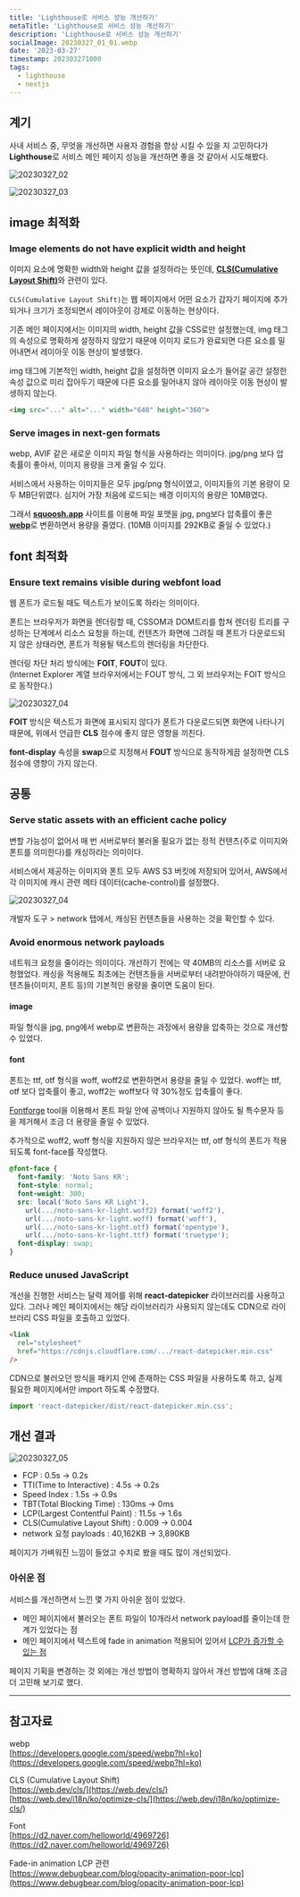 ```yaml
---
title: 'Lighthouse로 서비스 성능 개선하기'
metaTitle: 'Lighthouse로 서비스 성능 개선하기'
description: 'Lighthouse로 서비스 성능 개선하기'
socialImage: 20230327_01_01.webp
date: '2023-03-27'
timestamp: 202303271000
tags:
  - lighthouse
  - nextjs
---
```


## 계기
사내 서비스 중, 무엇을 개선하면 사용자 경험을 향상 시킬 수 있을 지 고민하다가 **Lighthouse**로 서비스 메인 페이지 성능을 개선하면 좋을 것 같아서 시도해봤다.

![20230327_02](https://pub-85c0bb17a41e4bd2b0f173e53fdcf568.r2.dev/20230327_01_02.webp)

![20230327_03](https://pub-85c0bb17a41e4bd2b0f173e53fdcf568.r2.dev/20230327_01_03.webp)

## image 최적화
### Image elements do not have explicit width and height
이미지 요소에 명확한 width와 height 값을 설정하라는 뜻인데, [**CLS(Cumulative Layout Shift)**](https://web.dev/i18n/ko/optimize-cls/)와 관련이 있다.

`CLS(Cumulative Layout Shift)`는 웹 페이지에서 어떤 요소가 갑자기 페이지에 추가되거나 크기가 조정되면서 레이아웃이 강제로 이동하는 현상이다.

기존 메인 페이지에서는 이미지의 width, height 값을 CSS로만 설정했는데, img 태그의 속성으로 명확하게 설정하지 않았기 때문에 이미지 로드가 완료되면 다른 요소를 밀어내면서 레이아웃 이동 현상이 발생했다.

img 태그에 기본적인 width, height 값을 설정하면 이미지 요소가 들어갈 공간 설정한 속성 값으로 미리 잡아두기 때문에 다른 요소를 밀어내지 않아 레이아웃 이동 현상이 발생하지 않는다.
```html
<img src="..." alt="..." width="640" height="360">
```

### Serve images in next-gen formats
webp, AVIF 같은 새로운 이미지 파일 형식을 사용하라는 의미이다. jpg/png 보다 압축률이 좋아서, 이미지 용량을 크게 줄일 수 있다.

서비스에서 사용하는 이미지들은 모두 jpg/png 형식이였고, 이미지들의 기본 용량이 모두 MB단위였다. 심지어 가장 처음에 로드되는 배경 이미지의 용량은 10MB였다.

그래서 [**squoosh.app**](https://squoosh.app/) 사이트를 이용해 파일 포맷을 jpg, png보다 압축률이 좋은 [**webp**](https://developers.google.com/speed/webp?hl=ko)로 변환하면서 용량을 줄였다. (10MB 이미지를 292KB로 줄일 수 있었다.)

## font 최적화
### Ensure text remains visible during webfont load
웹 폰트가 로드될 때도 텍스트가 보이도록 하라는 의미이다.

폰트는 브라우저가 화면을 렌더링할 때, CSSOM과 DOM트리를 합쳐 렌더링 트리를 구성하는 단계에서 리소스 요청을 하는데, 컨텐츠가 화면에 그려질 때 폰트가 다운로드되지 않은 상태라면, 폰트가 적용될 텍스트의 렌더링을 차단한다.

렌더링 차단 처리 방식에는 **FOIT**, **FOUT**이 있다.  
(Internet Explorer 계열 브라우저에서는 FOUT 방식, 그 외 브라우저는 FOIT 방식으로 동작한다.)

![20230327_04](https://pub-85c0bb17a41e4bd2b0f173e53fdcf568.r2.dev/20230327_01_04.gif)

**FOIT** 방식은 텍스트가 화면에 표시되지 않다가 폰트가 다운로드되면 화면에 나타나기 때문에, 위에서 언급한 **CLS** 점수에 좋지 않은 영향을 끼친다.

**font-display** 속성을 **swap**으로 지정해서 **FOUT** 방식으로 동작하게끔 설정하면 CLS  점수에 영향이 가지 않는다.

## 공통
### Serve static assets with an efficient cache policy
변할 가능성이 없어서 매 번 서버로부터 불러올 필요가 없는 정적 컨텐츠(주로 이미지와 폰트를 의미한다)를 캐싱하라는 의미이다.

서비스에서 제공하는 이미지와 폰트 모두 AWS S3 버킷에 저장되어 있어서, AWS에서 각 이미지에 캐시 관련 메타 데이터(cache-control)를 설정했다.

![20230327_04](https://pub-85c0bb17a41e4bd2b0f173e53fdcf568.r2.dev/20230327_01_04.webp)

개발자 도구 > network 탭에서, 캐싱된 컨텐츠들을 사용하는 것을 확인할 수 있다.

### Avoid enormous network payloads
네트워크 요청을 줄이라는 의미이다. 개선하기 전에는 약 40MB의 리소스를 서버로 요청했었다.
캐싱을 적용해도 최초에는 컨텐츠들을 서버로부터 내려받아야하기 때문에, 컨텐츠들(이미지, 폰트 등)의 기본적인 용량을 줄이면 도움이 된다.

#### image
파일 형식을 jpg, png에서 webp로 변환하는 과정에서 용량을 압축하는 것으로 개선할 수 있었다.

#### font
폰트는 ttf, otf 형식을 woff, woff2로 변환하면서 용량을 줄일 수 있었다. woff는 ttf, otf 보다 압축률이 좋고, woff2는 woff보다 약 30%정도 압축률이 좋다.

[Fontforge](https://fontforge.org/en-US/) tool을 이용해서 폰트 파일 안에 공백이나 지원하지 않아도 될 특수문자 등을 제거해서 조금 더 용량을 줄일 수 있었다.

추가적으로 woff2, woff 형식을 지원하지 않은 브라우저는 ttf, otf 형식의 폰트가 적용되도록 font-face를 작성했다.

```css
@font-face {
  font-family: 'Noto Sans KR';
  font-style: normal;
  font-weight: 300;
  src: local('Noto Sans KR Light'),
    url(.../noto-sans-kr-light.woff2) format('woff2'),
    url(.../noto-sans-kr-light.woff) format('woff'),
    url(.../noto-sans-kr-light.otf) format('opentype'),
    url(.../noto-sans-kr-light.ttf) format('truetype');
  font-display: swap;
}
```

### Reduce unused JavaScript
개선을 진행한 서비스는 달력 제어를 위해 **react-datepicker** 라이브러리를 사용하고 있다. 그러나 메인 페이지에서는 해당 라이브러리가 사용되지 않는데도 CDN으로 라이브러리 CSS 파일을 호출하고 있었다.
```html
<link
  rel="stylesheet"
  href="https://cdnjs.cloudflare.com/.../react-datepicker.min.css"
/>
```

CDN으로 불러오던 방식을 패키지 안에 존재하는 CSS 파일을 사용하도록 하고, 실제 필요한 페이지에서만 import 하도록 수정했다.
```typescript
import 'react-datepicker/dist/react-datepicker.min.css';
```

## 개선 결과

![20230327_05](https://hfjaydlcifnsisqntesa.supabase.co/storage/v1/object/public/se9round-images/20230327_01/20230327_01_05.webp)

- FCP : 0.5s -> 0.2s
- TTI(Time to Interactive) : 4.5s -> 0.2s
- Speed Index : 1.5s -> 0.9s
- TBT(Total Blocking Time) : 130ms -> 0ms
- LCP(Largest Contentful Paint) : 11.5s -> 1.6s
- CLS(Cumulative Layout Shift) : 0.009 -> 0.004
- network 요청 payloads : 40,162KB -> 3,890KB

페이지가 가벼워진 느낌이 들었고 수치로 봤을 때도 많이 개선되었다.

### 아쉬운 점
서비스를 개선하면서 느낀 몇 가지 아쉬운 점이 있었다.

- 메인 페이지에서 불러오는 폰트 파일이 10개라서 network payload를 줄이는데 한계가 있었다는 점
- 메인 페이지에서 텍스트에 fade in animation 적용되어 있어서 [LCP가 증가할 수 있는 점](https://www.debugbear.com/blog/opacity-animation-poor-lcp)

페이지 기획을 변경하는 것 외에는 개선 방법이 명확하지 않아서 개선 방법에 대해 조금 더 고민해 보기로 했다.

---
## 참고자료
webp  
[https://developers.google.com/speed/webp?hl=ko](https://developers.google.com/speed/webp?hl=ko)  

CLS (Cumulative Layout Shift)  
[https://web.dev/cls/](https://web.dev/cls/)
[https://web.dev/i18n/ko/optimize-cls/](https://web.dev/i18n/ko/optimize-cls/)  

Font  
[https://d2.naver.com/helloworld/4969726](https://d2.naver.com/helloworld/4969726)

Fade-in animation LCP 관련  
[https://www.debugbear.com/blog/opacity-animation-poor-lcp](https://www.debugbear.com/blog/opacity-animation-poor-lcp)